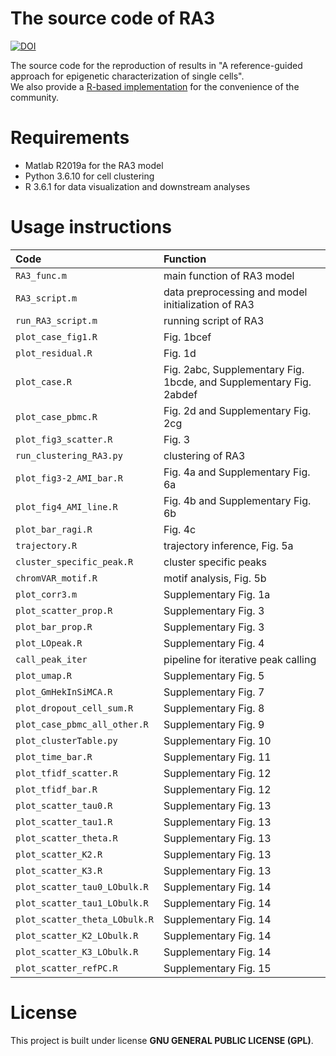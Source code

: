 # The source code of RA3
[![DOI](https://zenodo.org/badge/278107548.svg)](https://zenodo.org/badge/latestdoi/278107548)

The source code for the reproduction of results in "A reference-guided approach for epigenetic characterization of single cells". <br/>
We also provide a [R-based implementation](https://github.com/cuhklinlab/RA3) for the convenience of the community.

# Requirements
- Matlab R2019a for the RA3 model
- Python 3.6.10 for cell clustering
- R 3.6.1 for data visualization and downstream analyses

# Usage instructions
|Code|Function|
|:-|:-|
|`RA3_func.m`|main function of RA3 model| 
|`RA3_script.m`|data preprocessing and model initialization of RA3|
|`run_RA3_script.m`|running script of RA3|
|`plot_case_fig1.R`|Fig. 1bcef|
|`plot_residual.R`|Fig. 1d|
|`plot_case.R`|Fig. 2abc, Supplementary Fig. 1bcde, and Supplementary Fig. 2abdef|
|`plot_case_pbmc.R`|Fig. 2d and Supplementary Fig. 2cg|
|`plot_fig3_scatter.R`|Fig. 3|
|`run_clustering_RA3.py`|clustering of RA3|
|`plot_fig3-2_AMI_bar.R`|Fig. 4a and Supplementary Fig. 6a|
|`plot_fig4_AMI_line.R`|Fig. 4b and Supplementary Fig. 6b|
|`plot_bar_ragi.R`|Fig. 4c|
|`trajectory.R`|trajectory inference, Fig. 5a|
|`cluster_specific_peak.R`|cluster specific peaks|
|`chromVAR_motif.R`|motif analysis, Fig. 5b|
|`plot_corr3.m`|Supplementary Fig. 1a|
|`plot_scatter_prop.R`|Supplementary Fig. 3|
|`plot_bar_prop.R`|Supplementary Fig. 3|
|`plot_LOpeak.R`|Supplementary Fig. 4|
|`call_peak_iter`|pipeline for iterative peak calling|
|`plot_umap.R`|Supplementary Fig. 5|
|`plot_GmHekInSiMCA.R`|Supplementary Fig. 7|
|`plot_dropout_cell_sum.R`|Supplementary Fig. 8|
|`plot_case_pbmc_all_other.R`|Supplementary Fig. 9|
|`plot_clusterTable.py`|Supplementary Fig. 10|
|`plot_time_bar.R`|Supplementary Fig. 11|
|`plot_tfidf_scatter.R`|Supplementary Fig. 12|
|`plot_tfidf_bar.R`|Supplementary Fig. 12|
|`plot_scatter_tau0.R`|Supplementary Fig. 13|
|`plot_scatter_tau1.R`|Supplementary Fig. 13|
|`plot_scatter_theta.R`|Supplementary Fig. 13|
|`plot_scatter_K2.R`|Supplementary Fig. 13|
|`plot_scatter_K3.R`|Supplementary Fig. 13|
|`plot_scatter_tau0_LObulk.R`|Supplementary Fig. 14|
|`plot_scatter_tau1_LObulk.R`|Supplementary Fig. 14|
|`plot_scatter_theta_LObulk.R`|Supplementary Fig. 14|
|`plot_scatter_K2_LObulk.R`|Supplementary Fig. 14|
|`plot_scatter_K3_LObulk.R`|Supplementary Fig. 14|
|`plot_scatter_refPC.R`|Supplementary Fig. 15|

# License
This project is built under license **GNU GENERAL PUBLIC LICENSE (GPL)**.

